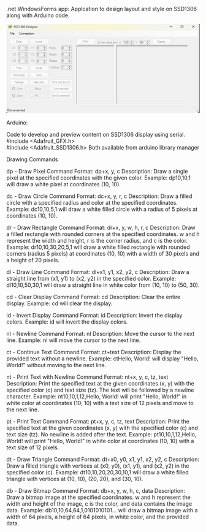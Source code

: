 .net WindowsForms app: 
Applcation to design layout and style on SSD1306 along with Arduino code.

![Alt Text](https://github.com/AudunKodehode/Adafruit-SSD1306-display-designer/raw/main/Preview.png)




Arduino: 


Code to develop and preview content on SSD1306 display using serial.
#include <Adafruit_GFX.h>  
#include <Adafruit_SSD1306.h> 
Both available from arduino library manager

Drawing Commands


dp - Draw Pixel
Command Format: dp+x, y, c
Description: Draw a single pixel at the specified coordinates with the given color.
Example: dp10,10,1 will draw a white pixel at coordinates (10, 10).
          
dc - Draw Circle
Command Format: dc+x, y, r, c
Description: Draw a filled circle with a specified radius and color at the specified coordinates.
Example: dc10,10,5,1 will draw a white filled circle with a radius of 5 pixels at coordinates (10, 10).
          
dr - Draw Rectangle
Command Format: dr+x, y, w, h, r, c
Description: Draw a filled rectangle with rounded corners at the specified coordinates. w and h represent the width and height, r is the corner radius, and c is the color.
Example: dr10,10,30,20,5,1 will draw a white filled rectangle with rounded corners (radius 5 pixels) at coordinates (10, 10) with a width of 30 pixels and a height of 20 pixels.
          
dl - Draw Line
Command Format: dl+x1, y1, x2, y2, c
Description: Draw a straight line from (x1, y1) to (x2, y2) in the specified color.
Example: dl10,10,50,30,1 will draw a straight line in white color from (10, 10) to (50, 30).
          
cd - Clear Display
Command Format: cd
Description: Clear the entire display.
Example: cd will clear the display.
          
id - Invert Display
Command Format: id
Description: Invert the display colors.
Example: id will invert the display colors.
          
nl - Newline
Command Format: nl
Description: Move the cursor to the next line.
Example: nl will move the cursor to the next line.
          
ct - Continue Text
Command Format: ct+text
Description: Display the provided text without a newline.
Example: ctHello, World! will display "Hello, World!" without moving to the next line.
          
nt - Print Text with Newline
Command Format: nt+x, y, c, tz, text
Description: Print the specified text at the given coordinates (x, y) with the specified color (c) and text size (tz). The text will be followed by a newline character.
Example: nt10,10,1,12,Hello, World! will print "Hello, World!" in white color at coordinates (10, 10) with a text size of 12 pixels and move to the next line.
          
pt - Print Text
Command Format: pt+x, y, c, tz, text
Description: Print the specified text at the given coordinates (x, y) with the specified color (c) and text size (tz). No newline is added after the text.
Example: pt10,10,1,12,Hello, World! will print "Hello, World!" in white color at coordinates (10, 10) with a text size of 12 pixels.
          
dt - Draw Triangle
Command Format: dt+x0, y0, x1, y1, x2, y2, c
Description: Draw a filled triangle with vertices at (x0, y0), (x1, y1), and (x2, y2) in the specified color (c).
Example: dt10,10,20,20,30,10,1 will draw a white filled triangle with vertices at (10, 10), (20, 20), and (30, 10).
          
db - Draw Bitmap
Command Format: db+x, y, w, h, c, data
Description: Draw a bitmap image at the specified coordinates. w and h represent the width and height of the image, c is the color, and data contains the image data.
Example: db10,10,64,64,1,0101010101... will draw a bitmap image with a width of 64 pixels, a height of 64 pixels, in white color, and the provided data.
